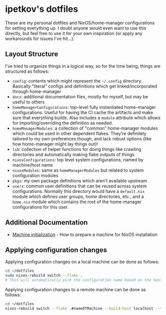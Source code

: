 # ipetkov's dotfiles

These are my personal dotfiles and NixOS/home-manager configurations for
setting everything up. I doubt anyone would even want to use this directly,
but feel free to use it for your own inspiration (or apply any workarounds for
issues I've hit...).

## Layout Structure

I've tried to organize things in a logical way, so for the time being,
things are structured as follows:

* `config`: contents which might represent the `~/.config` directory. Basically
"literal" configs and definitions which get linked/incorporated through home-manager
* `docs`: additional documentation files, mostly for myself, but may be useful to others
* `homeManagerConfigurations`: top-level fully instantiated home-manager
  configurations. Useful for having the CI cache the artifacts and make sure
  that everything builds. Also includes a `module` attribute which allows for
  importing/overriding the definition as needed.
* `homeManagerModules`: a collection of "common" home-manager modules which could be used
in other dependent flakes. They're definitely tailored to my own preferences though, and lack
robust options (like how home-manager might lay things out)!
* `lib`: collection of helper functions for doing things like crawling
directories and automatically making flake outputs of things
* `nixosConfigurations`: top level system configurations, named by machine/host name
* `nixosModules`: same as `homeManagerModules` but related to system configuration modules
* `pkgs`: my own package definitions which aren't available upstream
* `users`: common user definitions that can be reused across system configurations.
Normally this directory would have a `default.nix` module which defines user groups,
home directories, etc., and a `home.nix` module which contains the root of the
home-manager configurations for this user.

## Additional Documentation
* [Machine initialization](./docs/machine_init.md) - How to prepare a machine for NixOS installation

## Applying configuration changes

Applying configuration changes on a local machine can be done as follows:

```sh
cd ~/dotfiles
sudo nixos-rebuild switch --flake .
# This will automatically pick the configuration name based on the hostname
```

Applying configuration changes to a remote machine can be done as follows:

```sh
cd ~/dotfiles
nixos-rebuild switch --flake .#nameOfMachine --build-host localhost --target-host machineToSshInto --use-remote-sudo
```
